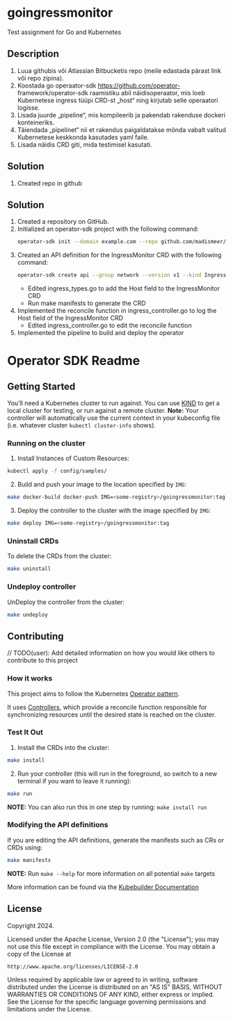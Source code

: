 # goingressmonitor
Test assignment for Go and Kubernetes

## Description
1. Luua githubis või Atlassian Bitbucketis repo (meile edastada pärast link või repo zipina).
2. Koostada go operaator-sdk  https://github.com/operator- framework/operator-sdk raamistiku abil näidisoperaator, mis loeb Kubernetese ingress tüüpi CRD-st „host“ ning kirjutab selle operaatori logisse.
3. Lisada juurde „pipeline“, mis kompileerib ja pakendab rakenduse  dockeri konteineriks.
4. Täiendada „pipelinet“ nii et rakendus paigaldatakse mõnda vabalt valitud Kubernetese keskkonda kasutades yaml faile.
5. Lisada näidis CRD giti, mida testimisel  kasutati.

## Solution
1. Created repo in github
## Solution
1. Created a repository on GitHub.
2. Initialized an operator-sdk project with the following command:
   ```bash
   operator-sdk init --domain example.com --repo github.com/madismeer/GoIngressMonitor --plugins=go/v4-alpha
    ```
3. Created an API definition for the IngressMonitor CRD with the following command:
    ```bash
    operator-sdk create api --group network --version v1 --kind Ingress --resource --controller
    ```
    - Edited ingress_types.go to add the Host field to the IngressMonitor CRD
    - Run make manifests to generate the CRD
4. Implemented the reconcile function in ingress_controller.go to log the Host field of the IngressMonitor CRD
    - Edited ingress_controller.go to edit the reconcile function
5. Implemented the pipeline to build and deploy the operator


# Operator SDK Readme

## Getting Started
You’ll need a Kubernetes cluster to run against. You can use [KIND](https://sigs.k8s.io/kind) to get a local cluster for testing, or run against a remote cluster.
**Note:** Your controller will automatically use the current context in your kubeconfig file (i.e. whatever cluster `kubectl cluster-info` shows).

### Running on the cluster
1. Install Instances of Custom Resources:

```sh
kubectl apply -f config/samples/
```

2. Build and push your image to the location specified by `IMG`:

```sh
make docker-build docker-push IMG=<some-registry>/goingressmonitor:tag
```

3. Deploy the controller to the cluster with the image specified by `IMG`:

```sh
make deploy IMG=<some-registry>/goingressmonitor:tag
```

### Uninstall CRDs
To delete the CRDs from the cluster:

```sh
make uninstall
```

### Undeploy controller
UnDeploy the controller from the cluster:

```sh
make undeploy
```

## Contributing
// TODO(user): Add detailed information on how you would like others to contribute to this project

### How it works
This project aims to follow the Kubernetes [Operator pattern](https://kubernetes.io/docs/concepts/extend-kubernetes/operator/).

It uses [Controllers](https://kubernetes.io/docs/concepts/architecture/controller/),
which provide a reconcile function responsible for synchronizing resources until the desired state is reached on the cluster.

### Test It Out
1. Install the CRDs into the cluster:

```sh
make install
```

2. Run your controller (this will run in the foreground, so switch to a new terminal if you want to leave it running):

```sh
make run
```

**NOTE:** You can also run this in one step by running: `make install run`

### Modifying the API definitions
If you are editing the API definitions, generate the manifests such as CRs or CRDs using:

```sh
make manifests
```

**NOTE:** Run `make --help` for more information on all potential `make` targets

More information can be found via the [Kubebuilder Documentation](https://book.kubebuilder.io/introduction.html)

## License

Copyright 2024.

Licensed under the Apache License, Version 2.0 (the "License");
you may not use this file except in compliance with the License.
You may obtain a copy of the License at

    http://www.apache.org/licenses/LICENSE-2.0

Unless required by applicable law or agreed to in writing, software
distributed under the License is distributed on an "AS IS" BASIS,
WITHOUT WARRANTIES OR CONDITIONS OF ANY KIND, either express or implied.
See the License for the specific language governing permissions and
limitations under the License.


